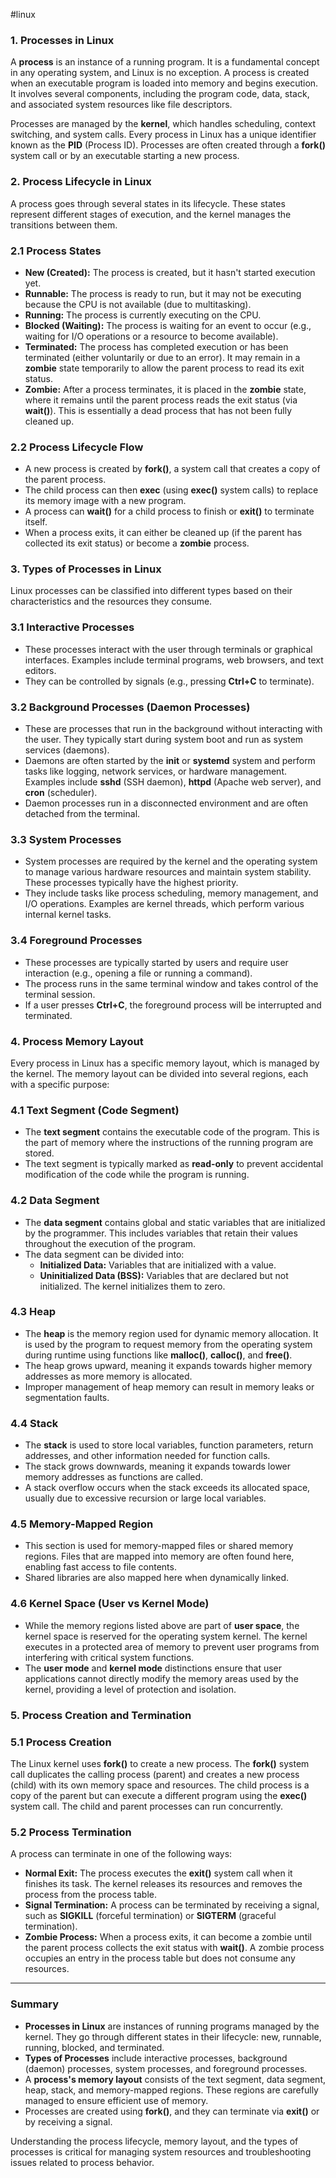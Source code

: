 #linux
### **1. Processes in Linux**

A **process** is an instance of a running program. It is a fundamental concept in any operating system, and Linux is no exception. A process is created when an executable program is loaded into memory and begins execution. It involves several components, including the program code, data, stack, and associated system resources like file descriptors.

Processes are managed by the **kernel**, which handles scheduling, context switching, and system calls. Every process in Linux has a unique identifier known as the **PID** (Process ID). Processes are often created through a **fork()** system call or by an executable starting a new process.

### **2. Process Lifecycle in Linux**

A process goes through several states in its lifecycle. These states represent different stages of execution, and the kernel manages the transitions between them.

### **2.1 Process States**

- **New (Created):** The process is created, but it hasn't started execution yet.
- **Runnable:** The process is ready to run, but it may not be executing because the CPU is not available (due to multitasking).
- **Running:** The process is currently executing on the CPU.
- **Blocked (Waiting):** The process is waiting for an event to occur (e.g., waiting for I/O operations or a resource to become available).
- **Terminated:** The process has completed execution or has been terminated (either voluntarily or due to an error). It may remain in a **zombie** state temporarily to allow the parent process to read its exit status.
- **Zombie:** After a process terminates, it is placed in the **zombie** state, where it remains until the parent process reads the exit status (via **wait()**). This is essentially a dead process that has not been fully cleaned up.

### **2.2 Process Lifecycle Flow**

- A new process is created by **fork()**, a system call that creates a copy of the parent process.
- The child process can then **exec** (using **exec()** system calls) to replace its memory image with a new program.
- A process can **wait()** for a child process to finish or **exit()** to terminate itself.
- When a process exits, it can either be cleaned up (if the parent has collected its exit status) or become a **zombie** process.

### **3. Types of Processes in Linux**

Linux processes can be classified into different types based on their characteristics and the resources they consume.

### **3.1 Interactive Processes**

- These processes interact with the user through terminals or graphical interfaces. Examples include terminal programs, web browsers, and text editors.
- They can be controlled by signals (e.g., pressing **Ctrl+C** to terminate).

### **3.2 Background Processes (Daemon Processes)**

- These are processes that run in the background without interacting with the user. They typically start during system boot and run as system services (daemons).
- Daemons are often started by the **init** or **systemd** system and perform tasks like logging, network services, or hardware management. Examples include **sshd** (SSH daemon), **httpd** (Apache web server), and **cron** (scheduler).
- Daemon processes run in a disconnected environment and are often detached from the terminal.

### **3.3 System Processes**

- System processes are required by the kernel and the operating system to manage various hardware resources and maintain system stability. These processes typically have the highest priority.
- They include tasks like process scheduling, memory management, and I/O operations. Examples are kernel threads, which perform various internal kernel tasks.

### **3.4 Foreground Processes**

- These processes are typically started by users and require user interaction (e.g., opening a file or running a command).
- The process runs in the same terminal window and takes control of the terminal session.
- If a user presses **Ctrl+C**, the foreground process will be interrupted and terminated.

### **4. Process Memory Layout**

Every process in Linux has a specific memory layout, which is managed by the kernel. The memory layout can be divided into several regions, each with a specific purpose:

### **4.1 Text Segment (Code Segment)**

- The **text segment** contains the executable code of the program. This is the part of memory where the instructions of the running program are stored.
- The text segment is typically marked as **read-only** to prevent accidental modification of the code while the program is running.

### **4.2 Data Segment**

- The **data segment** contains global and static variables that are initialized by the programmer. This includes variables that retain their values throughout the execution of the program.
- The data segment can be divided into:
    - **Initialized Data:** Variables that are initialized with a value.
    - **Uninitialized Data (BSS):** Variables that are declared but not initialized. The kernel initializes them to zero.

### **4.3 Heap**

- The **heap** is the memory region used for dynamic memory allocation. It is used by the program to request memory from the operating system during runtime using functions like **malloc()**, **calloc()**, and **free()**.
- The heap grows upward, meaning it expands towards higher memory addresses as more memory is allocated.
- Improper management of heap memory can result in memory leaks or segmentation faults.

### **4.4 Stack**

- The **stack** is used to store local variables, function parameters, return addresses, and other information needed for function calls.
- The stack grows downwards, meaning it expands towards lower memory addresses as functions are called.
- A stack overflow occurs when the stack exceeds its allocated space, usually due to excessive recursion or large local variables.

### **4.5 Memory-Mapped Region**

- This section is used for memory-mapped files or shared memory regions. Files that are mapped into memory are often found here, enabling fast access to file contents.
- Shared libraries are also mapped here when dynamically linked.

### **4.6 Kernel Space (User vs Kernel Mode)**

- While the memory regions listed above are part of **user space**, the kernel space is reserved for the operating system kernel. The kernel executes in a protected area of memory to prevent user programs from interfering with critical system functions.
- The **user mode** and **kernel mode** distinctions ensure that user applications cannot directly modify the memory areas used by the kernel, providing a level of protection and isolation.

### **5. Process Creation and Termination**

### **5.1 Process Creation**

The Linux kernel uses **fork()** to create a new process. The **fork()** system call duplicates the calling process (parent) and creates a new process (child) with its own memory space and resources. The child process is a copy of the parent but can execute a different program using the **exec()** system call. The child and parent processes can run concurrently.

### **5.2 Process Termination**

A process can terminate in one of the following ways:

- **Normal Exit:** The process executes the **exit()** system call when it finishes its task. The kernel releases its resources and removes the process from the process table.
- **Signal Termination:** A process can be terminated by receiving a signal, such as **SIGKILL** (forceful termination) or **SIGTERM** (graceful termination).
- **Zombie Process:** When a process exits, it can become a zombie until the parent process collects the exit status with **wait()**. A zombie process occupies an entry in the process table but does not consume any resources.

---

### **Summary**

- **Processes in Linux** are instances of running programs managed by the kernel. They go through different states in their lifecycle: new, runnable, running, blocked, and terminated.
- **Types of Processes** include interactive processes, background (daemon) processes, system processes, and foreground processes.
- A **process's memory layout** consists of the text segment, data segment, heap, stack, and memory-mapped regions. These regions are carefully managed to ensure efficient use of memory.
- Processes are created using **fork()**, and they can terminate via **exit()** or by receiving a signal.

Understanding the process lifecycle, memory layout, and the types of processes is critical for managing system resources and troubleshooting issues related to process behavior.